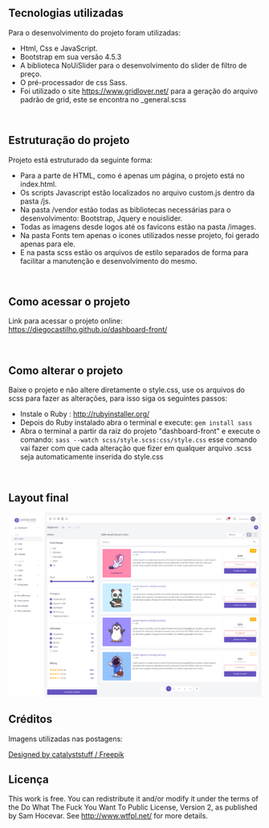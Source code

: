 ## Tecnologias utilizadas
<p>Para o desenvolvimento do projeto foram utilizadas:</p>
<ul>
<li>Html, Css e JavaScript.</li>
<li>Bootstrap em sua versão 4.5.3</li>
<li>A biblioteca NoUiSlider para o desenvolvimento do slider de filtro de preço.</li>
<li>O pré-processador de css Sass.</li>
<li>Foi utilizado o site <a target="_blank" href="https://www.gridlover.net/">https://www.gridlover.net/</a> para
a geração do arquivo padrão de grid, este se encontra no _general.scss</li>
</ul>

<br>

## Estruturação do projeto
<p>Projeto está estruturado da seguinte forma:</p>
<ul>
<li>Para a parte de HTML, como é apenas um página, o projeto está no index.html.</li>
<li>Os scripts Javascript estão localizados no arquivo custom.js dentro da pasta /js. </li>
<li>Na pasta /vendor estão todas as bibliotecas necessárias para o desenvolvimento: Bootstrap, Jquery e nouislider.</li>
<li>Todas as imagens desde logos até os favicons estão na pasta /images.</li>
<li>Na pasta Fonts tem apenas o icones utilizados nesse projeto, foi gerado apenas para ele.</li>
<li>E na pasta scss estão os arquivos de estilo separados de forma para facilitar a manutenção e desenvolvimento do mesmo.</li>
</ul>

<br>

## Como acessar o projeto
<p>Link para acessar o projeto online: <a target="_blank" href="https://diegocastilho.github.io/dashboard-front/">https://diegocastilho.github.io/dashboard-front/</a> </p>

<br>

## Como alterar o projeto
<p>Baixe o projeto e não altere diretamente o style.css, use os arquivos do scss para fazer as alterações, para isso 
siga os seguintes passos:</p>

<ul>
<li>Instale o Ruby : <a target="_blank" href="http://rubyinstaller.org/">http://rubyinstaller.org/</a></li>
<li>Depois do Ruby instalado abra o terminal e execute: <code>gem install sass</code></li>
<li>Abra o terminal a partir da raiz do projeto "dashboard-front" e execute o comando: <code>sass --watch scss/style.scss:css/style.css</code>
esse comando vai fazer com que cada alteração que fizer em qualquer arquivo .scss seja automaticamente inserida do style.css</li>
</ul>

<br>

## Layout final


![Alt text](layout.jpg?raw=true "Layout")


## Créditos

<p>Imagens utilizadas nas postagens:</p>
<a href="http://www.freepik.com">Designed by catalyststuff / Freepik</a>

## Licença

<p> This work is free. You can redistribute it and/or modify it under the
   terms of the Do What The Fuck You Want To Public License, Version 2,
   as published by Sam Hocevar. See <a href="http://www.wtfpl.net/">http://www.wtfpl.net/</a>  for more details.</p>